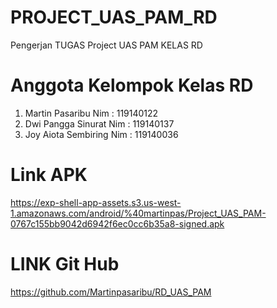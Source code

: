# PROJECT_UAS_PAM_RD
Pengerjan TUGAS Project UAS PAM KELAS RD

# Anggota Kelompok Kelas RD
1. Martin Pasaribu        Nim : 119140122
2. Dwi Pangga Sinurat     Nim : 119140137
3. Joy Aiota Sembiring   Nim : 119140036 

# Link APK 
https://exp-shell-app-assets.s3.us-west-1.amazonaws.com/android/%40martinpas/Project_UAS_PAM-0767c155bb9042d6942f6ec0cc6b35a8-signed.apk

# LINK Git Hub
https://github.com/Martinpasaribu/RD_UAS_PAM
